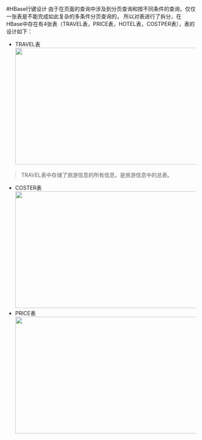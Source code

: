 #HBase行键设计
由于在页面的查询中涉及到分页查询和按不同条件的查询，仅仅一张表是不能完成如此复杂的多条件分页查询的，
所以对表进行了拆分，在HBase中存在有4张表（TRAVEL表，PRICE表，HOTEL表，COSTPER表），表的设计如下：
* TRAVEL表<br/> 
  <img src="https://github.com/hadoop-mobin/TravelProject/blob/master/TRAVEL%E8%A1%A8.png" width="600" height="310"/>  
>TRAVEL表中存储了旅游信息的所有信息，是旅游信息中的总表。
* COSTER表<br/>
  <img src="https://github.com/hadoop-mobin/TravelProject/blob/master/COSTPER%E8%A1%A8.png" width="600" height="310"/>
* PRICE表<br/>
  <img src="https://github.com/hadoop-mobin/TravelProject/blob/master/PRICE%E8%A1%A8.png" width="600" height="310"/>

